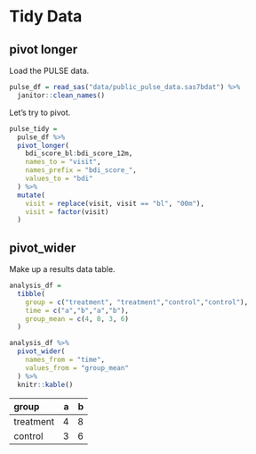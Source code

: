 Tidy Data
================

## pivot longer

Load the PULSE data.

``` r
pulse_df = read_sas("data/public_pulse_data.sas7bdat") %>% 
  janitor::clean_names()
```

Let’s try to pivot.

``` r
pulse_tidy = 
  pulse_df %>% 
  pivot_longer(
    bdi_score_bl:bdi_score_12m,
    names_to = "visit",
    names_prefix = "bdi_score_",
    values_to = "bdi"
  ) %>% 
  mutate(
    visit = replace(visit, visit == "bl", "00m"),
    visit = factor(visit)
  )
```

## pivot\_wider

Make up a results data table.

``` r
analysis_df =
  tibble(
    group = c("treatment", "treatment","control","control"),
    time = c("a","b","a","b"),
    group_mean = c(4, 8, 3, 6)
  )

analysis_df %>% 
  pivot_wider(
    names_from = "time",
    values_from = "group_mean"
  ) %>% 
  knitr::kable()
```

| group     |   a |   b |
|:----------|----:|----:|
| treatment |   4 |   8 |
| control   |   3 |   6 |
